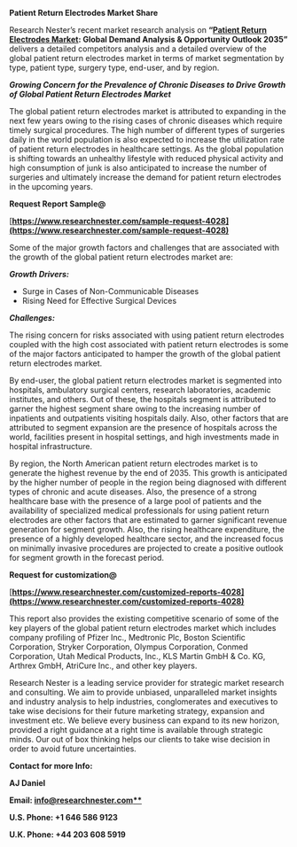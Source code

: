 ﻿**Patient Return Electrodes Market Share** 

Research Nester’s recent market research analysis on **“[Patient Return Electrodes Market](https://www.researchnester.com/reports/patient-return-electrodes-market/4028): Global Demand Analysis & Opportunity Outlook 2035”** delivers a detailed competitors analysis and a detailed overview of the global patient return electrodes market in terms of market segmentation by type, patient type, surgery type, end-user, and by region. 

***Growing Concern for the Prevalence of Chronic Diseases to Drive Growth of Global Patient Return Electrodes Market***

The global patient return electrodes market is attributed to expanding in the next few years owing to the rising cases of chronic diseases which require timely surgical procedures. The high number of different types of surgeries daily in the world population is also expected to increase the utilization rate of patient return electrodes in healthcare settings. As the global population is shifting towards an unhealthy lifestyle with reduced physical activity and high consumption of junk is also anticipated to increase the number of surgeries and ultimately increase the demand for patient return electrodes in the upcoming years.  

**Request Report Sample@**

[**https://www.researchnester.com/sample-request-4028](https://www.researchnester.com/sample-request-4028)** 

Some of the major growth factors and challenges that are associated with the growth of the global patient return electrodes market are:

***Growth Drivers:***

- Surge in Cases of Non-Communicable Diseases
- Rising Need for Effective Surgical Devices

***Challenges:***

The rising concern for risks associated with using patient return electrodes coupled with the high cost associated with patient return electrodes is some of the major factors anticipated to hamper the growth of the global patient return electrodes market.

By end-user, the global patient return electrodes market is segmented into hospitals, ambulatory surgical centers, research laboratories, academic institutes, and others. Out of these, the hospitals segment is attributed to garner the highest segment share owing to the increasing number of inpatients and outpatients visiting hospitals daily. Also, other factors that are attributed to segment expansion are the presence of hospitals across the world, facilities present in hospital settings, and high investments made in hospital infrastructure.

By region, the North American patient return electrodes market is to generate the highest revenue by the end of 2035. This growth is anticipated by the higher number of people in the region being diagnosed with different types of chronic and acute diseases. Also, the presence of a strong healthcare base with the presence of a large pool of patients and the availability of specialized medical professionals for using patient return electrodes are other factors that are estimated to garner significant revenue generation for segment growth. Also, the rising healthcare expenditure, the presence of a highly developed healthcare sector, and the increased focus on minimally invasive procedures are projected to create a positive outlook for segment growth in the forecast period.

**Request for customization@**

[**https://www.researchnester.com/customized-reports-4028](https://www.researchnester.com/customized-reports-4028)** 

This report also provides the existing competitive scenario of some of the key players of the global patient return electrodes market which includes company profiling of Pfizer Inc., Medtronic Plc, Boston Scientific Corporation, Stryker Corporation, Olympus Corporation, Conmed Corporation, Utah Medical Products, Inc., KLS Martin GmbH & Co. KG, Arthrex GmbH, AtriCure Inc., and other key players.

Research Nester is a leading service provider for strategic market research and consulting. We aim to provide unbiased, unparalleled market insights and industry analysis to help industries, conglomerates and executives to take wise decisions for their future marketing strategy, expansion and investment etc. We believe every business can expand to its new horizon, provided a right guidance at a right time is available through strategic minds. Our out of box thinking helps our clients to take wise decision in order to avoid future uncertainties.

**Contact for more Info:**

**AJ Daniel**

**Email: [info@researchnester.com**](mailto:info@researchnester.com)**

**U.S. Phone: +1 646 586 9123** 

**U.K. Phone: +44 203 608 5919**

